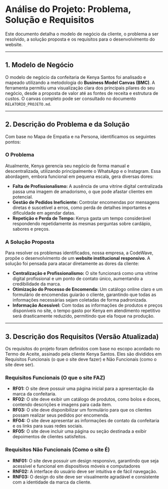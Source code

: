 # Análise do Projeto: Problema, Solução e Requisitos

Este documento detalha o modelo de negócio da cliente, o problema a ser resolvido, a solução proposta e os requisitos para o desenvolvimento do website.

---

## 1. Modelo de Negócio

O modelo de negócio da confeitaria de Kenya Santos foi analisado e mapeado utilizando a metodologia do **Business Model Canvas (BMC)**. A ferramenta permitiu uma visualização clara dos principais pilares do seu negócio, desde a proposta de valor até as fontes de receita e estrutura de custos. O canvas completo pode ser consultado no documento `RELATORIO_PROJETO.md`.

---

## 2. Descrição do Problema e da Solução

Com base no Mapa de Empatia e na Persona, identificamos os seguintes pontos:

### O Problema

Atualmente, Kenya gerencia seu negócio de forma manual e descentralizada, utilizando principalmente o WhatsApp e o Instagram. Essa abordagem, embora funcional em pequena escala, gera diversas dores:

* **Falta de Profissionalismo:** A ausência de uma vitrine digital centralizada passa uma imagem de amadorismo, o que pode afastar clientes em potencial.
* **Gestão de Pedidos Ineficiente:** Controlar encomendas por mensagens diretas é suscetível a erros, como perda de detalhes importantes e dificuldade em agendar datas.
* **Repetição e Perda de Tempo:** Kenya gasta um tempo considerável respondendo repetidamente às mesmas perguntas sobre cardápio, sabores e preços.

### A Solução Proposta

Para resolver os problemas identificados, nossa empresa, a CodeWave, propõe o desenvolvimento de um **website institucional responsivo**. A solução foi pensada para atacar diretamente as dores da cliente:

* **Centralização e Profissionalismo:** O site funcionará como uma vitrine digital profissional e um ponto de contato único, aumentando a credibilidade da marca.
* **Otimização do Processo de Encomenda:** Um catálogo online claro e um formulário de encomendas guiarão o cliente, garantindo que todas as informações necessárias sejam coletadas de forma padronizada.
* **Informação Acessível:** Com todas as informações de produtos e preços disponíveis no site, o tempo gasto por Kenya em atendimento repetitivo será drasticamente reduzido, permitindo que ela foque na produção.

---

## 3. Descrição dos Requisitos (Versão Atualizada)

Os requisitos do projeto foram definidos com base no escopo acordado no Termo de Aceite, assinado pela cliente Kenya Santos. Eles são divididos em Requisitos Funcionais (o que o site deve fazer) e Não Funcionais (como o site deve ser).

### Requisitos Funcionais (O que o site FAZ)

* **RF01:** O site deve possuir uma página inicial para a apresentação da marca da confeitaria.
* **RF02:** O site deve exibir um catálogo de produtos, como bolos e doces, contendo descrições e imagens para cada item.
* **RF03:** O site deve disponibilizar um formulário para que os clientes possam realizar seus pedidos por encomenda.
* **RF04:** O site deve apresentar as informações de contato da confeitaria e os links para suas redes sociais.
* **RF05:** O site deve incluir uma página ou seção destinada a exibir depoimentos de clientes satisfeitos.

### Requisitos Não Funcionais (Como o site É)

* **RNF01:** O site deve possuir um design responsivo, garantindo que seja acessível e funcional em dispositivos móveis e computadores
* **RNF02:** A interface do usuário deve ser intuitiva e de fácil navegação.
* **RNF03:** O design do site deve ser visualmente agradável e consistente com a identidade da marca da cliente.
